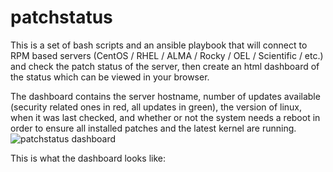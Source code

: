 # patchstatus

This is a set of bash scripts and an ansible playbook that will connect to RPM based servers (CentOS / RHEL / ALMA / Rocky / OEL / Scientific / etc.) and check the patch status of the server, then create an html dashboard of the status which can be viewed in your browser.

The dashboard contains the server hostname, number of updates available (security related ones in red, all updates in green), the version of linux, when it was last checked, and whether or not the system needs a reboot in order to ensure all installed patches and the latest kernel are running.
![patchstatus dashboard](https://user-images.githubusercontent.com/30184871/223853161-1e938fec-d294-492f-9276-7cc63aa495b4.jpg)


This is what the dashboard looks like:
